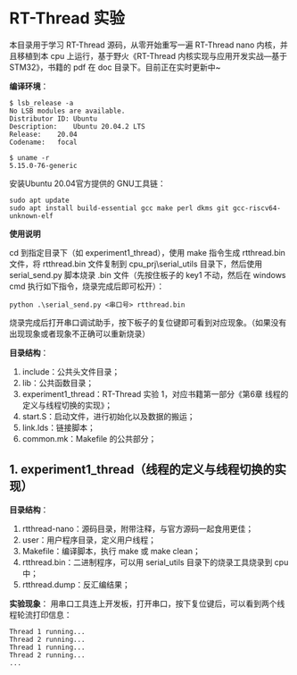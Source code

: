 # RT-Thread 实验
本目录用于学习 RT-Thread 源码，从零开始重写一遍 RT-Thread nano 内核，并且移植到本 cpu 上运行，基于野火《RT-Thread 内核实现与应用开发实战—基于STM32》，书籍的 pdf 在 doc 目录下。目前正在实时更新中~

**编译环境**：
```
$ lsb_release -a
No LSB modules are available.
Distributor ID:	Ubuntu
Description:	Ubuntu 20.04.2 LTS
Release:	20.04
Codename:	focal
 
$ uname -r
5.15.0-76-generic
```
安装Ubuntu 20.04官方提供的 GNU工具链：

```
sudo apt update
sudo apt install build-essential gcc make perl dkms git gcc-riscv64-unknown-elf
```

**使用说明**

cd 到指定目录下（如 experiment1_thread），使用 make 指令生成 rtthread.bin 文件，将 rtthread.bin 文件复制到 cpu_prj\serial_utils 目录下，然后使用 serial_send.py 脚本烧录 .bin 文件（先按住板子的 key1 不动，然后在 windows cmd 执行如下指令，烧录完成后即可松开）：
```
python .\serial_send.py <串口号> rtthread.bin
```
烧录完成后打开串口调试助手，按下板子的复位键即可看到对应现象。（如果没有出现现象或者现象不正确可以重新烧录）

**目录结构**：
1.  include：公共头文件目录；
2.  lib：公共函数目录；
3.  experiment1_thread：RT-Thread 实验 1，对应书籍第一部分《第6章 线程的定义与线程切换的实现》；
4.  start.S：启动文件，进行初始化以及数据的搬运；
5.  link.lds：链接脚本；
6.  common.mk：Makefile 的公共部分；

## 1. experiment1_thread（线程的定义与线程切换的实现）
**目录结构**：
1.  rtthread-nano：源码目录，附带注释，与官方源码一起食用更佳；
2.  user：用户程序目录，定义用户线程；
3.  Makefile：编译脚本，执行 make 或 make clean；
4.  rtthread.bin：二进制程序，可以用 serial_utils 目录下的烧录工具烧录到 cpu 中；
5.  rtthread.dump：反汇编结果；

**实验现象**：
用串口工具连上开发板，打开串口，按下复位键后，可以看到两个线程轮流打印信息：
```
Thread 1 running...
Thread 2 running...
Thread 1 running...
Thread 2 running...
...
```